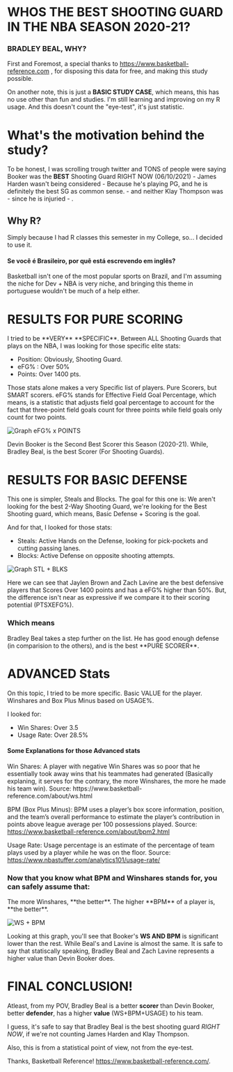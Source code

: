 # WHOS THE BEST SHOOTING GUARD IN THE NBA SEASON 2020-21?

<h3> BRADLEY BEAL, WHY? </h3>

First and Foremost, a special thanks to https://www.basketball-reference.com , for disposing this data for free, and making this study possible. 

On another note,  this is just a **BASIC STUDY CASE**, which means, this has no use other than fun and studies. I'm still learning and improving on my R usage.
And this doesn't count the "eye-test", it's just statistic.


<h1> What's the motivation behind the study? </h1>

To be honest, I was scrolling trough twitter and TONS of people were saying Booker was the **BEST** Shooting Guard RIGHT NOW (06/10/2021) - James Harden wasn't being considered - Because he's playing PG, and he is definitely the best SG as common sense. -  and neither Klay Thompson was - since he is injuried - . 

<h2> Why R? </h2>

Simply because I had R classes this semester in my College, so... I decided to use it.

<h4> Se você é Brasileiro, por quê está escrevendo em inglês? </h4>

Basketball isn't one of the most popular sports on Brazil, and I'm assuming the niche for Dev + NBA is very niche, and bringing this theme in portuguese wouldn't be much of a help either.


<h1> RESULTS FOR PURE SCORING </h1>
  I tried to be **VERY** **SPECIFIC**. 
  Between ALL Shooting Guards that plays on the NBA, I was looking for those specific elite stats:
  
  * Position: Obviously, Shooting Guard.
  * eFG% : Over 50%
  * Points: Over 1400 pts.
  
  Those stats alone makes a very Specific list of players. Pure Scorers, but SMART scorers. eFG% stands for Effective Field Goal Percentage, which means, is a statistic that adjusts field goal percentage to account for the fact that three-point field goals count for three points while field goals only count for two points.
  
  ![Graph eFG% x POINTS](https://imgur.com/Ub6TaPK.png)
  
  Devin Booker is the Second Best Scorer this Season (2020-21). While, Bradley Beal, is the best Scorer (For Shooting Guards).


<h1> RESULTS FOR BASIC DEFENSE </h1>

This one is simpler, Steals and Blocks. The goal for this one is: We aren't looking for the best 2-Way Shooting Guard, we're looking for the Best Shooting guard, which means, Basic Defense + Scoring is the goal.   
 
 And for that, I looked for those stats:
 
 * Steals: Active Hands on the Defense, looking for pick-pockets and cutting passing lanes.
 * Blocks: Active Defense on opposite shooting attempts. 


 ![Graph STL + BLKS](https://imgur.com/tVuf3Fd.png)
 
 Here we can see that Jaylen Brown and Zach Lavine are the best defensive players that Scores Over 1400 points and has a eFG% higher than 50%. 
 But, the difference isn't near as expressive if we compare it to their scoring potential (PTSXEFG%). 
 <h3> Which means </h3> Bradley Beal takes a step further on the list. He has good enough defense (in comparision to the others), and is the best **PURE SCORER**.
 
 
 <H1> ADVANCED Stats </H1>
 
 On this topic, I tried to be more specific. Basic VALUE for the player. Winshares and Box Plus Minus based on USAGE%.
 
 I looked for: 
 
 * Win Shares: Over 3.5
 * Usage Rate: Over 28.5%
 
 
 <h4> Some Explanations for those Advanced stats </h4>
 Win Shares: A player with negative Win Shares was so poor that he essentially took away wins that his teammates had generated (Basically explaning, it serves for the contrary, the more Winshares, the more he made his team win). Source: https://www.basketball-reference.com/about/ws.html
 
 BPM (Box Plus Minus): BPM uses a player’s box score information, position, and the team’s overall performance to estimate the player’s contribution in points above league average per 100 possessions played. Source: https://www.basketball-reference.com/about/bpm2.html
 
 Usage Rate: Usage percentage is an estimate of the percentage of team plays used by a player while he was on the floor. Source: https://www.nbastuffer.com/analytics101/usage-rate/
 
 <h3> Now that you know what BPM and Winshares stands for, you can safely assume that: </h3>
 The more Winshares, **the better**. The higher **BPM** of a player is, **the better**.
 
 ![WS + BPM](https://imgur.com/PBo1nUp.png)
 
 Looking at this graph, you'll see that Booker's **WS AND BPM** is significant lower than the rest. While Beal's and Lavine is almost the same.
 It is safe to say that statiscally speaking, Bradley Beal and Zach Lavine represents a higher value than Devin Booker does.
 
 
 
<h1> FINAL CONCLUSION! </h1>

Atleast, from my POV, Bradley Beal is a better **scorer** than Devin Booker, better **defender**, has a higher **value** (WS+BPM+USAGE) to his team.

I guess, it's safe to say that Bradley Beal is the best shooting guard *RIGHT NOW*, if we're not counting James Harden and Klay Thompson. 

Also, this is from a statistical point of view, not from the eye-test.

Thanks, Basketball Reference! https://www.basketball-reference.com/.

